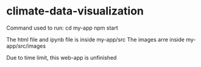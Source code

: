 # climate-data-visualization

Command used to run:
cd my-app
npm start

The html file and ipynb file is inside my-app/src
The images arre inside my-app/src/images

Due to time limit, this web-app is unfinished